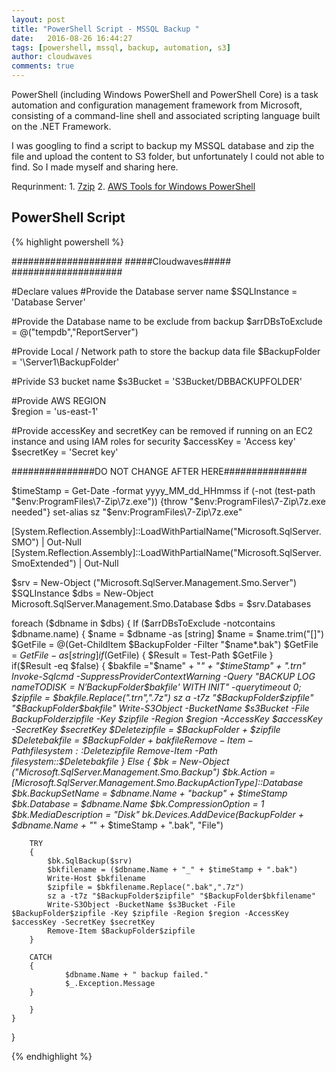```yaml
---
layout: post
title: "PowerShell Script - MSSQL Backup "
date:   2016-08-26 16:44:27
tags: [powershell, mssql, backup, automation, s3]
author: cloudwaves
comments: true
---
```


PowerShell (including Windows PowerShell and PowerShell Core) is a task automation <!--more-->and configuration management framework from Microsoft, consisting of a command-line shell and associated scripting language built on the .NET Framework.

I was googling to find a script to backup my MSSQL database and zip the file and upload the content to S3 folder, but unfortunately I could not able to find. So I made myself and sharing here.

Requrinment:
    1.  [7zip][7zip]
    2.  [AWS Tools for Windows PowerShell][awspstools]

## PowerShell Script

{% highlight powershell %}

####################
#####Cloudwaves#####
####################

#Declare values
#Provide the Database server name
$SQLInstance = 'Database Server'

#Provide the Database name to be exclude from backup
$arrDBsToExclude = @("tempdb","ReportServer")

#Provide Local / Network path to store the backup data file
$BackupFolder = '\\Server1\BackupFolder\'

#Privide S3 bucket name
$s3Bucket = 'S3Bucket/DBBACKUPFOLDER'

#Provide AWS REGION 	
$region = 'us-east-1'

#Provide accessKey and secretKey can be removed if running on an EC2 instance and using IAM roles for security
$accessKey = 'Access key'
$secretKey = 'Secret key'

###############DO NOT CHANGE AFTER HERE###############

$timeStamp = Get-Date -format yyyy_MM_dd_HHmmss 
if (-not (test-path "$env:ProgramFiles\7-Zip\7z.exe")) {throw "$env:ProgramFiles\7-Zip\7z.exe needed"} 
set-alias sz "$env:ProgramFiles\7-Zip\7z.exe" 

[System.Reflection.Assembly]::LoadWithPartialName("Microsoft.SqlServer.SMO") | Out-Null
[System.Reflection.Assembly]::LoadWithPartialName("Microsoft.SqlServer.SmoExtended") | Out-Null
 
$srv = New-Object ("Microsoft.SqlServer.Management.Smo.Server") $SQLInstance
$dbs = New-Object Microsoft.SqlServer.Management.Smo.Database 
$dbs = $srv.Databases 

foreach ($dbname in $dbs) 
{ 
	If ($arrDBsToExclude -notcontains $dbname.name)
	{
		$name = $dbname -as [string]
		$name = $name.trim("[]") 
		$GetFile = @(Get-ChildItem $BackupFolder -Filter "$name*.bak") 
		$GetFile = $GetFile -as [string] 
 		if ($GetFile)
		{
			$Result = Test-Path  $GetFile
		}	
		if($Result -eq $false)
		{
			$bakfile ="$name" + "_" + "$timeStamp" + ".trn"
			Invoke-Sqlcmd -SuppressProviderContextWarning -Query "BACKUP LOG $name TO DISK=N'$BackupFolder$bakfile' WITH INIT" -querytimeout 0;
			$zipfile = $bakfile.Replace(".trn",".7z") 
			sz a -t7z "$BackupFolder$zipfile" "$BackupFolder$bakfile" 
			Write-S3Object -BucketName $s3Bucket -File $BackupFolder$zipfile -Key $zipfile -Region $region -AccessKey $accessKey -SecretKey $secretKey
			$Deletezipfile = $BackupFolder + $zipfile
			$Deletebakfile = $BackupFolder + $bakfile
			Remove-Item  -Path filesystem::$Deletezipfile 
			Remove-Item  -Path filesystem::$Deletebakfile
		}
		Else 
		{
			$bk = New-Object ("Microsoft.SqlServer.Management.Smo.Backup") 
			$bk.Action = [Microsoft.SqlServer.Management.Smo.BackupActionType]::Database 
			$bk.BackupSetName = $dbname.Name + "_backup_" + $timeStamp
			$bk.Database = $dbname.Name 
			$bk.CompressionOption = 1 
 			$bk.MediaDescription = "Disk"
   			$bk.Devices.AddDevice($BackupFolder + $dbname.Name + "_" + $timeStamp + ".bak", "File")

   		TRY 
		{
 			$bk.SqlBackup($srv)
 			$bkfilename = ($dbname.Name + "_" + $timeStamp + ".bak")
			Write-Host $bkfilename 
			$zipfile = $bkfilename.Replace(".bak",".7z") 
			sz a -t7z "$BackupFolder$zipfile" "$BackupFolder$bkfilename" 
			Write-S3Object -BucketName $s3Bucket -File $BackupFolder$zipfile -Key $zipfile -Region $region -AccessKey $accessKey -SecretKey $secretKey
			Remove-Item $BackupFolder$zipfile
   		} 

   		CATCH 
   		{
     			$dbname.Name + " backup failed."
     			$_.Exception.Message
   		} 

  		}
	}
}

{% endhighlight %}

[7zip]: http://www.7-zip.org/download.html
[awspstools]: https://aws.amazon.com/powershell/
